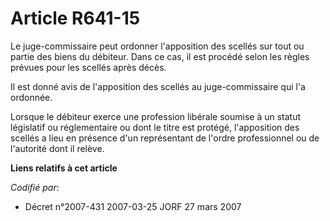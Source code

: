 # Article R641-15

Le juge-commissaire peut ordonner l'apposition des scellés sur tout ou partie des biens du débiteur. Dans ce cas, il est
procédé selon les règles prévues pour les scellés après décès.

Il est donné avis de l'apposition des scellés au juge-commissaire qui l'a ordonnée.

Lorsque le débiteur exerce une profession libérale soumise à un statut législatif ou réglementaire ou dont le titre est
protégé, l'apposition des scellés a lieu en présence d'un représentant de l'ordre professionnel ou de l'autorité dont il
relève.

**Liens relatifs à cet article**

_Codifié par_:

  - Décret n°2007-431 2007-03-25 JORF 27 mars 2007
